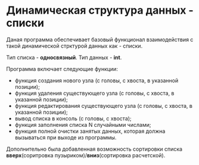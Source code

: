 # Динамическая структура данных - списки

Даная программа обеспечивает базовый функционал взаимодействия с такой динамической стрктурой данных как - списки.

Тип списка - **односвязный**.
Тип данных - **int**.

Программа включает следующие функции:
- функция создания нового узла (с головы, с хвоста, в указанной позиции);
- функция удаления существующего узла (с головы, с хвоста, в указанной позиции);
- функция редактирования существующего узла (с головы, с хвоста, в указанной позиции);
- вывод списка в консоль (с головы, с хвоста);
- функция заполнения списка N случайными числами;
- функция полной очистки занятых данных, которая должна вызываться при выходе из программы.

Дополнительно была добавленная возможность сортировки списка **вверх**(соритровка пузыриком)/**вниз**(сортировка расчетской).
